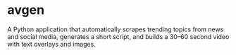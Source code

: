 # avgen
A Python application that automatically scrapes trending topics from news and social media, generates a short script, and builds a 30–60 second video with text overlays and images.
